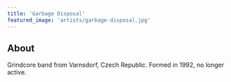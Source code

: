 ```yaml
---
title: 'Garbage Disposal'
featured_image: 'artists/garbage-disposal.jpg'
---
```


## About

Grindcore band from Varnsdorf, Czech Republic. Formed in 1992, no longer active.
